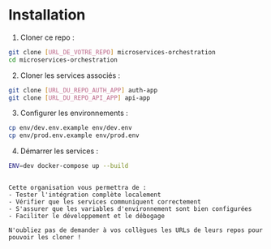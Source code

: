 # Installation

1. Cloner ce repo :
```bash
git clone [URL_DE_VOTRE_REPO] microservices-orchestration
cd microservices-orchestration
```

2. Cloner les services associés :
```bash
git clone [URL_DU_REPO_AUTH_APP] auth-app
git clone [URL_DU_REPO_API_APP] api-app
```

3. Configurer les environnements :
```bash
cp env/dev.env.example env/dev.env
cp env/prod.env.example env/prod.env
```

4. Démarrer les services :
```bash
ENV=dev docker-compose up --build
```
```

Cette organisation vous permettra de :
- Tester l'intégration complète localement
- Vérifier que les services communiquent correctement
- S'assurer que les variables d'environnement sont bien configurées
- Faciliter le développement et le débogage

N'oubliez pas de demander à vos collègues les URLs de leurs repos pour pouvoir les cloner !